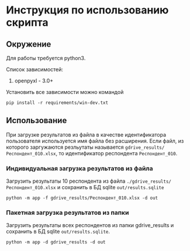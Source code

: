 # Инструкция по использованию скрипта

## Окружение
Для работы требуется python3.

Список зависимостей:
1. openpyxl - 3.0+

Установить все зависимости можно командой
```
pip install -r requirements/win-dev.txt
```

## Использование
При загрузке результатов из файла в качестве идентификатора пользователя используется имя файла без расширения.
Если файл, из которого заргужаются резльутаты называется `gdrive_results/Респондент_010.xlsx`, то идентификатор
респондента `Респондент_010`.

### Индивидуальная загрузка результатов из файла
Загрузить результаты 10 респондента из файла `./gdrive_results/Респондент_010.xlsx` и сохранить в БД sqlite `out/results.sqlite`
```
python -m app -f gdrive_results/Респондент_010.xlsx -d out
```

### Пакетная загрузка результатов из папки
Загрузить результаты всех респондентов из папки gdrive_results и сохранить в БД sqlite `out/results.sqlite`.
```
python -m app -d gdrive_results -d out
```
